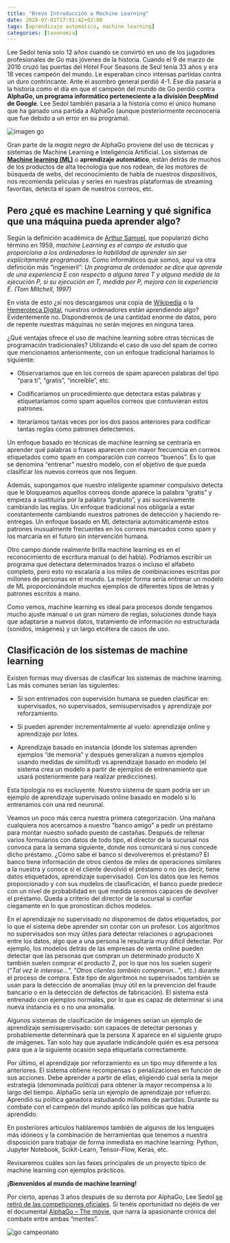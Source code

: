 ```yaml
---
title: "Breve Introducción a Machine Learning"
date: 2020-07-01T17:51:42+02:00
tags: [aprendizaje automático, machine learning]
categories: [taxonomía]
---
```


Lee Sedol tenía solo 12 años cuando se convirtió en uno de los jugadores profesionales de Go más jóvenes de la historia. Cuando el 9 de marzo de 2016 cruzó las puertas del Hotel Four Seasons de Seúl tenía 33 años y era 18 veces campeón del mundo. Le esperaban cinco intensas partidas contra un duro contrincante. Ante el asombro general perdió 4-1. Ese día pasaría a la historia como el día en que el campeón del mundo de Go perdió contra **AlphaGo, un programa informático perteneciente a la división DeepMind de Google**. Lee Sedol también pasaría a la historia como el único humano que ha ganado una partida a AlphaGo (aunque posteriormente reconocería que fue debido a un error en su programa).

![imagen go](/images/shutterstock_342026210.jpg)

Gran parte de la *magia negra* de AlphaGo proviene del uso de técnicas y sistemas de Machine Learning e Inteligencia Artificial. Los sistemas de **[Machine learning (ML)](https://en.wikipedia.org/wiki/Machine_learning)** o **aprendizaje automático**, están detrás de muchos de los productos de alta tecnología que nos rodean, de los motores de búsqueda de webs, del reconocimiento de habla de nuestros dispositivos, nos recomienda películas y series en nuestras plataformas de streaming favoritas, detecta el spam de nuestros correos, etc.

## Pero ¿qué es machine Learning y qué significa que una máquina pueda aprender algo? 

Según la definición académica de [Arthur Samuel](https://en.wikipedia.org/wiki/Machine_learning), que popularizó dicho término en 1959, *machine Learning es el campo de estudio que proporciona a los ordenadores la habilidad de aprender sin ser explícitamente programados*. Como informáticos que somos, aquí va otra definición más “ingenieril”: *Un programa de ordenador se dice que aprende de una experiencia E con respecto a alguna tarea T y alguna medida de la ejecución P, si su ejecución en T, medida por P, mejora con la experiencia E. (Tom Mitchell, 1997)*

En vista de esto ¿si nos descargamos una copia de [Wikipedia](https://es.wikipedia.org/) o la [Hemeroteca Digital](http://www.bne.es/es/Catalogos/HemerotecaDigital), nuestros ordenadores están aprendiendo algo? Evidentemente no. Dispondremos de una cantidad enorme de datos, pero de repente nuestras máquinas no serán mejores en ninguna tarea.

¿Qué ventajas ofrece el uso de machine learning sobre otras técnicas de programación tradicionales? Utilizando el caso de uso del spam de correo que mencionamos anteriormente, con un enfoque tradicional haríamos lo siguiente:

+ Observaríamos que en los correos de spam aparecen palabras del tipo “para ti”, “gratis”, “increíble”, etc.
  
+ Codificaríamos un procedimiento que detectara estas palabras y etiquetaríamos como spam aquellos correos que contuvieran estos patrones. 
  
+ Iteraríamos tantas veces por los dos pasos anteriores para codificar tantas reglas como patrones detectemos. 

Un enfoque basado en técnicas de machine learning se centraría en aprender qué palabras o frases aparecen con mayor frecuencia en correos etiquetados como spam en comparación con correos “buenos”. Es lo que se denomina “entrenar” nuestro modelo, con el objetivo de que pueda clasificar los nuevos correos que nos lleguen.

Además, supongamos que nuestro inteligente spammer compulsivo detecta que le bloqueamos aquellos correos donde aparece la palabra “gratis” y empieza a sustituirla por la palabra “gratuito”, y así sucesivamente cambiando las reglas. Un enfoque tradicional nos obligaría a estar constantemente cambiando nuestros patrones de detección y haciendo re-entregas. Un enfoque basado en ML detectaría automáticamente estos patrones inusualmente frecuentes en los correos marcados como spam y los marcaría en el futuro sin intervención humana.

Otro campo donde realmente brilla machine learning es en el reconocimiento de escritura manual (o del habla). Podríamos escribir un programa que detectara determinados trazos o incluso el alfabeto completo, pero esto no escalaría a los miles de combinaciones escritas por millones de personas en el mundo. La mejor forma sería entrenar un modelo de ML proporcionándole muchos ejemplos de diferentes tipos de letras y patrones escritos a mano.

Como vemos, machine learning es ideal para procesos donde tengamos mucho ajuste manual o un gran número de reglas, soluciones donde haya que adaptarse a nuevos datos, tratamiento de información no estructurada (sonidos, imágenes) y un largo etcétera de casos de uso.

## Clasificación de los sistemas de machine learning

Existen formas muy diversas de clasificar los sistemas de machine learning. Las más comunes serían las siguientes:

+ Si son entrenados con supervisión humana se pueden clasificar en: supervisados, no supervisados, semisupervisados y aprendizaje por reforzamiento.
 
+ Si pueden aprender incrementalmente al vuelo: aprendizaje online y aprendizaje por lotes.
  
+ Aprendizaje basado en instancia (donde los sistemas aprenden ejemplos “de memoria” y después generalizan a nuevos ejemplos usando medidas de similitud) vs aprendizaje basado en modelo (el sistema crea un modelo a partir de ejemplos de entrenamiento que usará posteriormente para realizar predicciones).
  
Esta tipología no es excluyente. Nuestro sistema de spam podría ser un ejemplo de aprendizaje supervisado online basado en modelo si lo entrenamos con una red neuronal.

Veamos un poco más cerca nuestra primera categorización. Una mañana cualquiera nos acercamos a nuestro "banco amigo" a pedir un préstamo para montar nuestro soñado puesto de castañas. Después de rellenar varios formularios con datos de todo tipo, el director de la sucursal nos convoca para la semana siguiente, donde nos comunicará si nos concede dicho préstamo. ¿Cómo sabe el banco si devolveremos el préstamo? El banco tiene información de otros cientos de miles de operaciones similares a la nuestra y conoce si el cliente devolvió el préstamo o no (es decir, tiene datos etiquetados, aprendizaje supervisado). Con los datos que les hemos proporcionado y con sus modelos de clasificación, el banco puede predecir con un nivel de probabilidad en qué medida seremos capaces de devolver el préstamo. Queda a criterio del director de la sucursal si confiar ciegamente en lo que pronostican dichos modelos.

En el aprendizaje no supervisado no disponemos de datos etiquetados, por lo que el sistema debe aprender sin contar con un profesor. Los algoritmos no supervisados son muy útiles para detectar relaciones o agrupaciones entre los datos, algo que a una persona le resultaría muy difícil detectar. Por ejemplo, los modelos detrás de las empresas de venta online pueden detectar que las personas que compran un determinado producto X también suelen comprar el producto Z, por lo que nos los suelen sugerir (“*Tal vez le interese…*”, “*Otros clientes también compraron…*”, etc.) durante el proceso de compra. Este tipo de algoritmos no supervisados también se usan para la detección de anomalías (muy útil en la prevención del fraude bancario o en la detección de defectos de fabricación). El sistema está entrenado con ejemplos normales, por lo que es capaz de determinar si una nueva instancia es o no una anomalía.

Algunos sistemas de clasificación de imágenes serían un ejemplo de aprendizaje semisupervisado: son capaces de detectar personas y probablemente determinará que la persona X aparece en el siguiente grupo de imágenes. Tan solo hay que ayudarle indicándole quién es esa persona para que a la siguiente ocasión sepa etiquetarla correctamente.

Por último, el aprendizaje por reforzamiento es un tipo muy diferente a los anteriores. El sistema obtiene recompensas o penalizaciones en función de sus acciones. Debe aprender a partir de ellas, eligiendo cuál sería la mejor estrategia (denominada *política*) para obtener la mayor recompensa a lo largo del tiempo. AlphaGo sería un ejemplo de aprendizaje por refuerzo. Aprendió su política ganadora estudiando millones de partidas. Durante su combate con el campeón del mundo aplicó las políticas que había aprendido.

En posteriores artículos hablaremos también de algunos de los lenguajes más idóneos y la combinación de herramientas que tenemos a nuestra disposición para trabajar de forma inmediata en machine learning: Python, Jupyter Notebook, Scikit-Learn, Tensor-Flow, Keras, etc.

Revisaremos cuáles son las fases principales de un proyecto típico de machine learning con ejemplos prácticos.

**¡Bienvenidos al mundo de machine learning!**

Por cierto, apenas 3 años después de su derrota por AlphaGo, Lee Sedol [se retiró de las competiciones oficiales](https://en.yna.co.kr/view/AEN20191127004800315). Si tenéis oportunidad no dejéis de ver el documental [AlphaGo – The movie](https://youtu.be/WXuK6gekU1Y), que narra la apasionante crónica del combate entre ambas “mentes”.

![go campeonato](/images/alphago-1024x576.jpg)